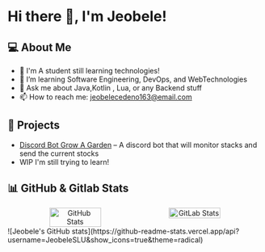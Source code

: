 # Hi there 👋, I'm Jeobele! 

## 💻 About Me
- 🔭 I'm A student still learning technologies!
- 🌱 I’m learning Software Engineering, DevOps, and WebTechnologies
- 💬 Ask me about Java,Kotlin , Lua, or any Backend stuff 
- 📫 How to reach me: [jeobelecedeno163@email.com](mailto:jeobelecedeno163@gmail.com)

## 🚀 Projects
- [Discord Bot Grow A Garden](https://github.com/JeobeleSLU/GrowAGardenDiscordBot) – A discord bot that will monitor stacks and send the current stocks
- WIP I'm still trying to learn! 


## 📊 GitHub & Gitlab Stats

<div align="center" style="display: flex; justify-content: center; gap: 10px;">
  <img src="https://github-readme-stats.vercel.app/api?username=JeobeleSLU&show_icons=true&theme=radical" alt="GitHub Stats" width="45%"/>
  <img src="https://gitlab-readme-stats-wheat.vercel.app/api?username=2241615&show_icons=true" alt="GitLab Stats" width="45%"/>
</div>
![Jeobele's GitHub stats](https://github-readme-stats.vercel.app/api?username=JeobeleSLU&show_icons=true&theme=radical)




